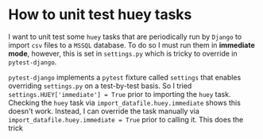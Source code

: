 # How to unit test huey tasks

I want to unit test some `huey` tasks that are periodically run by `Django` to import `csv` files to a `MSSQL` database.  To do so I must run them in **immediate mode**, however, this is set in `settings.py` which is tricky to override in `pytest-django`.  

`pytest-django` implements a `pytest` fixture called `settings` that enables overriding `settings.py` on a test-by-test basis.  So I tried `settings.HUEY['immediate'] = True` prior to importing the `huey` task.  Checking the `huey` task via `import_datafile.huey.immediate` shows this doesn't work.  Instead, I can override the task manually via `import_datafile.huey.immediate = True` prior to calling it.  This does the trick